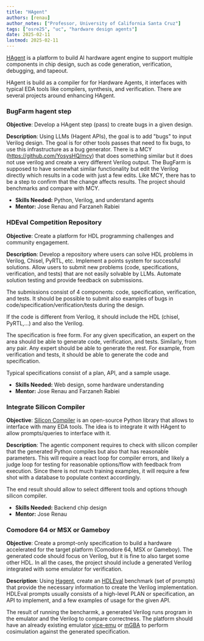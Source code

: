 ```yaml
---
title: "HAgent"
authors: [renau]
author_notes: ["Professor, University of California Santa Cruz"]
tags: ["osre25", "uc", "hardware design agents"]
date: 2025-02-11
lastmod: 2025-02-11
---
```


[HAgent](https://github.com/masc-ucsc/hagent) is a platform to build AI hardware agent engine to support multiple components in chip design, such as code generation, verification, debugging, and tapeout.

HAgent is build as a compiler for for Hardware Agents, it interfaces with
typical EDA tools like compilers, synthesis, and verification. There are
several projects around enhancing HAgent.


### BugFarm hagent step

**Objective**: Develop a HAgent step (pass) to create bugs in a given design.


**Description**: Using LLMs (Hagent APIs), the goal is to add "bugs" to input Verilog design.
The goal is for other tools passes that need to fix bugs, to use this
infrastructure as a bug generator. There is a MCY
(https://github.com/YosysHQ/mcy) that does something similar but it does not
use verilog and create a very different Verilog output. The BugFarm is supposed
to have somewhat similar functionality but edit the Verilog directly which
results in a code with just a few edits. Like MCY, there has to be a step to confirm that
the change affects results. The project should benchmarks and compare with MCY.

- **Skills Needed:** Python, Verilog, and understand agents
- **Mentor:** Jose Renau and Farzaneh Rabiei

### HDEval Competition Repository

**Objective**: Create a platform for HDL programming challenges and community engagement.

**Description**: Develop a repository where users can solve HDL problems in Verilog, Chisel, PyRTL, etc. Implement a points system for successful solutions. Allow users to submit new problems (code, specifications, verification, and tests) that are not easily solvable by LLMs. Automate solution testing and provide feedback on submissions.

The submissions consist of 4 components: code, specification, verification, and tests. It should be possible to submit also examples of bugs in code/specification/verification/tests during the design.

If the code is different from Verilog, it should include the HDL (chisel, PyRTL,...) and also the Verilog.

The specification is free form. For any given specification, an expert on the area should be able to generate code, verification, and tests. Similarly, from any pair. Any expert should be able to generate the rest. For example, from verification and tests, it should be able to generate the code and specification.

Typical specifications consist of a plan, API, and a sample usage.

- **Skills Needed:**  Web design, some hardware understanding
- **Mentor:** Jose Renau and Farzaneh Rabiei

### Integrate Silicon Compiler

**Objective**: [Silicon Compiler](https://github.com/siliconcompiler/siliconcompiler) is an open-source Python library that allows to interface with many EDA tools. The idea is to integrate it with HAgent to allow prompts/queries to 
interface with it.


**Description**: The agentic component requires to check with silicon compiler
that the generated Python compiles but also that has reasonable parameters.
This will require a react loop for compiler errors, and likely a judge loop for
testing for reasonable options/flow with feedback from execution. Since there
is not much training examples, it will require a few shot with a database to
populate context accordingly.

The end result should allow to select different tools and options trhough silicon compiler. 

- **Skills Needed:**  Backend chip design
- **Mentor:** Jose Renau


### Comodore 64 or MSX or Gameboy

**Objective**: Create a prompt-only specification to build a hardware
accelerated for the target platform (Comodore 64, MSX or Gameboy). The
generated code should focus on Verilog, but it is fine to also target some
other HDL. In all the cases, the project should include a generated Verilog
integrated with some emulator for verification.

**Description**: Using [Hagent](https://github.com/masc-ucsc/hagent), create an
[HDLEval](https://github.com/masc-ucsc/hdeval) benchmark (set of prompts) that
provide the necessary information to create the Verilog implementation. HDLEval
prompts usually consists of a high-level PLAN or specification, an API to
implement, and a few examples of usage for the given API.

The result of running the bencharmk, a  generated Verilog runs program in the
emulator and the Verilog to compare correctness. The platform should have an
already existing emulator [vice-emu](https://vice-emu.sourceforge.io/) or
[mGBA](https://mgba.io/) to perform cosimulation against the generated
specification.

